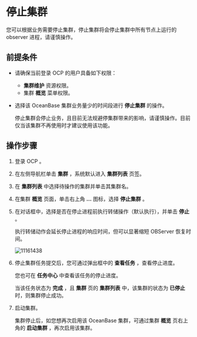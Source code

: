 # 停止集群

您可以根据业务需要停止集群，停止集群将会停止集群中所有节点上运行的 observer 进程，请谨慎操作。

## 前提条件

* 请确保当前登录 OCP 的用户具备如下权限：

  * **集群维护** 资源权限。
  * 集群 **概览** 菜单权限。

* 选择该 OceanBase 集群业务量少的时间段进行 **停止集群** 的操作。

  停止集群会停止业务，且目前无法规避停集群带来的影响，请谨慎操作。目前仅当该集群不再使用时才建议使用该功能。
  
## 操作步骤

1. 登录 OCP 。

2. 在左侧导航栏单击 **集群** ，系统默认进入 **集群列表** 页签。

3. 在 **集群列表** 中选择待操作的集群并单击其集群名。

4. 在集群 **概览** 页面，单击右上角 **...** 图标，选择 **停止集群** 。

5. 在对话框中，选择是否在停止进程前执行转储操作（默认执行），并单击 **停止** 。

   执行转储动作会延长停止进程的响应时间，但可以显著缩短 OBServer 恢复时间。

   ![11161438](https://obbusiness-private.oss-cn-shanghai.aliyuncs.com/doc/img/ocp/421/%E5%81%9C%E6%AD%A2%E9%9B%86%E7%BE%A4.png)

6. 停止集群任务提交后，您可通过弹出框中的 **查看任务** ，查看停止进度。

   您也可在 **任务中心** 中查看该任务的停止进度。

   当该任务状态为 **完成** ，且 **集群** 页的 **集群列表** 中，该集群的状态为 **已停止** 时，则集群停止成功。

7. 启动集群。

   集群停止后，如您想再次启用该 OceanBase 集群，可通过集群 **概览** 页右上角的 **启动集群** ，再次启用该集群。

